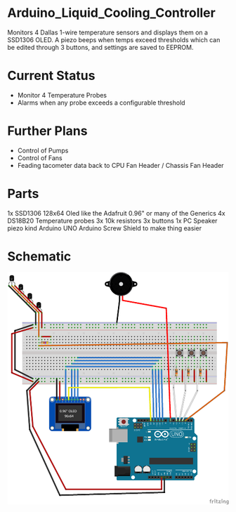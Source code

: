 # Arduino_Liquid_Cooling_Controller

Monitors 4 Dallas 1-wire temperature sensors and displays them on a SSD1306 OLED. A piezo beeps when temps
exceed thresholds which can be edited through 3 buttons, and settings are saved to EEPROM.

# Current Status

* Monitor 4 Temperature Probes
* Alarms when any probe exceeds a configurable threshold

# Further Plans

* Control of Pumps
* Control of Fans
* Feading tacometer data back to CPU Fan Header / Chassis Fan Header

# Parts

1x SSD1306 128x64 Oled like the Adafruit 0.96" or many of the Generics
4x DS18B20 Temperature probes
3x 10k resistors
3x buttons
1x PC Speaker piezo kind
Arduino UNO
Arduino Screw Shield to make thing easier

# Schematic

![Schematic](https://raw.githubusercontent.com/unixunion/Arduino_Liquid_Cooling_Controller/master/Sketch_bb.png)
